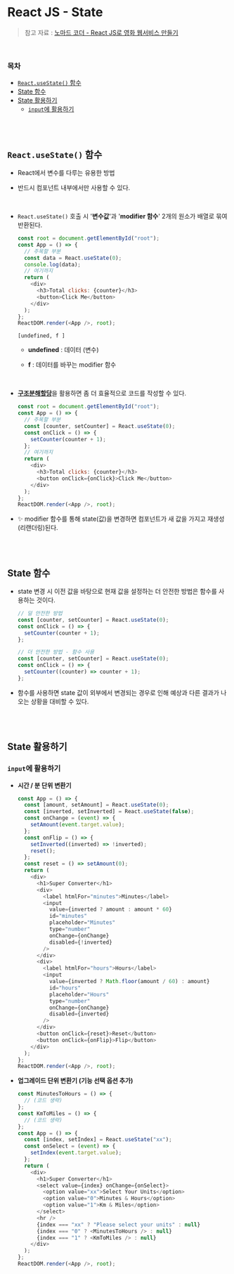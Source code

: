 # React JS - State

> 참고 자료 : <a href="https://nomadcoders.co/react-for-beginners">노마드 코더 - React JS로 영화 웹서비스 만들기</a>

<br/>

### 목차

- <a href="https://github.com/SangYoonLee1231/TIL/blob/main/React%20JS/react_state.md#reactusestate-%ED%95%A8%EC%88%98"><code>React.useState()</code> 함수</a>
- <a href="https://github.com/SangYoonLee1231/TIL/blob/main/React%20JS/react_state.md#state-%ED%95%A8%EC%88%98">State 함수</a>
- <a href="https://github.com/SangYoonLee1231/TIL/blob/main/React%20JS/react_state.md#state-%ED%99%9C%EC%9A%A9%ED%95%98%EA%B8%B0">State 활용하기</a>
  - <a href="https://github.com/SangYoonLee1231/TIL/blob/main/React%20JS/react_state.md#input%EC%97%90-%ED%99%9C%EC%9A%A9%ED%95%98%EA%B8%B0"><code>input</code>에 활용하기</a>

<br/><br/>

## <code>React.useState()</code> 함수

- React에서 변수를 다루는 유용한 방법

- 반드시 컴포넌트 내부에서만 사용할 수 있다.

<br/>

- <code>React.useState()</code> 호출 시 '<strong>변수값</strong>'과 '<strong>modifier 함수</strong>' 2개의 원소가 배열로 묶여 반환된다.

  ```javascript
  const root = document.getElementById("root");
  const App = () => {
    // 주목할 부분
    const data = React.useState(0);
    console.log(data);
    // 여기까지
    return (
      <div>
        <h3>Total clicks: {counter}</h3>
        <button>Click Me</button>
      </div>
    );
  };
  ReactDOM.render(<App />, root);
  ```

  ```
  [undefined, f ]
  ```

  - <strong>undefined</strong> : 데이터 (변수)

  - <strong>f</strong> : 데이터를 바꾸는 modifier 함수

<br/>

- <strong><a href="https://github.com/SangYoonLee1231/TIL/blob/main/JavaScript/javascript_piece_info.md#%EA%B5%AC%EC%A1%B0-%EB%B6%84%ED%95%B4-%ED%95%A0%EB%8B%B9">구조분해할당</a></strong>을 활용하면 좀 더 효율적으로 코드를 작성할 수 있다.

  ```javascript
  const root = document.getElementById("root");
  const App = () => {
    // 주목할 부분
    const [counter, setCounter] = React.useState(0);
    const onClick = () => {
      setCounter(counter + 1);
    };
    // 여기까지
    return (
      <div>
        <h3>Total clicks: {counter}</h3>
        <button onClick={onClick}>Click Me</button>
      </div>
    );
  };
  ReactDOM.render(<App />, root);
  ```

- ✨ modifier 함수를 통해 state(값)을 변경하면 컴포넌트가 새 값을 가지고 재생성(리랜더링)된다.

<br/><br/>

## State 함수

- state 변경 시 이전 값을 바탕으로 현재 값을 설정하는 더 안전한 방법은 함수를 사용하는 것이다.

  ```javascript
  // 덜 안전한 방법
  const [counter, setCounter] = React.useState(0);
  const onClick = () => {
    setCounter(counter + 1);
  };
  ```

  ```javascript
  // 더 안전한 방법 - 함수 사용
  const [counter, setCounter] = React.useState(0);
  const onClick = () => {
    setCounter((counter) => counter + 1);
  };
  ```

- 함수를 사용하면 state 값이 외부에서 변경되는 경우로 인해 예상과 다른 결과가 나오는 상황을 대비할 수 있다.

<br/><br/>

## State 활용하기

### <code>input</code>에 활용하기

- <strong>시간 / 분 단위 변환기</strong>

  ```javascript
  const App = () => {
    const [amount, setAmount] = React.useState(0);
    const [inverted, setInverted] = React.useState(false);
    const onChange = (event) => {
      setAmount(event.target.value);
    };
    const onFlip = () => {
      setInverted((inverted) => !inverted);
      reset();
    };
    const reset = () => setAmount(0);
    return (
      <div>
        <h1>Super Converter</h1>
        <div>
          <label htmlFor="minutes">Minutes</label>
          <input
            value={inverted ? amount : amount * 60}
            id="minutes"
            placeholder="Minutes"
            type="number"
            onChange={onChange}
            disabled={!inverted}
          />
        </div>
        <div>
          <label htmlFor="hours">Hours</label>
          <input
            value={inverted ? Math.floor(amount / 60) : amount}
            id="hours"
            placeholder="Hours"
            type="number"
            onChange={onChange}
            disabled={inverted}
          />
        </div>
        <button onClick={reset}>Reset</button>
        <button onClick={onFlip}>Flip</button>
      </div>
    );
  };
  ReactDOM.render(<App />, root);
  ```

- <strong>업그레이드 단위 변환기 (기능 선택 옵션 추가)</strong>

  ```javascript
  const MinutesToHours = () => {
    // (코드 생략)
  };
  const KmToMiles = () => {
    // (코드 생략)
  };
  const App = () => {
    const [index, setIndex] = React.useState("xx");
    const onSelect = (event) => {
      setIndex(event.target.value);
    };
    return (
      <div>
        <h1>Super Converter</h1>
        <select value={index} onChange={onSelect}>
          <option value="xx">Select Your Units</option>
          <option value="0">Minutes & Hours</option>
          <option value="1">Km & Miles</option>
        </select>
        <hr />
        {index === "xx" ? "Please select your units" : null}
        {index === "0" ? <MinutesToHours /> : null}
        {index === "1" ? <KmToMiles /> : null}
      </div>
    );
  };
  ReactDOM.render(<App />, root);
  ```
